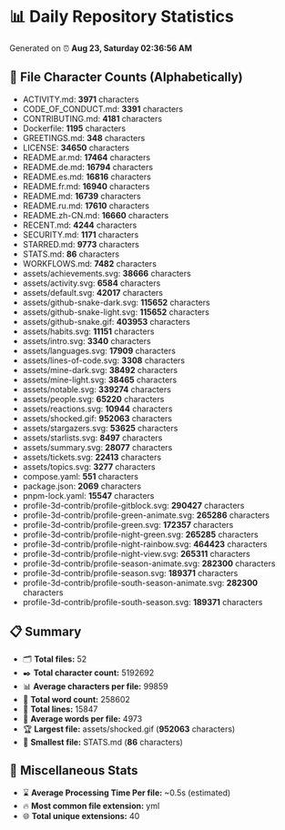 # 📊 Daily Repository Statistics
Generated on ⏰ **Aug 23, Saturday 02:36:56 AM**

## 📂 File Character Counts (Alphabetically)
- ACTIVITY.md: **3971** characters
- CODE_OF_CONDUCT.md: **3391** characters
- CONTRIBUTING.md: **4181** characters
- Dockerfile: **1195** characters
- GREETINGS.md: **348** characters
- LICENSE: **34650** characters
- README.ar.md: **17464** characters
- README.de.md: **16794** characters
- README.es.md: **16816** characters
- README.fr.md: **16940** characters
- README.md: **16739** characters
- README.ru.md: **17610** characters
- README.zh-CN.md: **16660** characters
- RECENT.md: **4244** characters
- SECURITY.md: **1171** characters
- STARRED.md: **9773** characters
- STATS.md: **86** characters
- WORKFLOWS.md: **7482** characters
- assets/achievements.svg: **38666** characters
- assets/activity.svg: **6584** characters
- assets/default.svg: **42017** characters
- assets/github-snake-dark.svg: **115652** characters
- assets/github-snake-light.svg: **115652** characters
- assets/github-snake.gif: **403953** characters
- assets/habits.svg: **11151** characters
- assets/intro.svg: **3340** characters
- assets/languages.svg: **17909** characters
- assets/lines-of-code.svg: **3308** characters
- assets/mine-dark.svg: **38492** characters
- assets/mine-light.svg: **38465** characters
- assets/notable.svg: **339274** characters
- assets/people.svg: **65220** characters
- assets/reactions.svg: **10944** characters
- assets/shocked.gif: **952063** characters
- assets/stargazers.svg: **53625** characters
- assets/starlists.svg: **8497** characters
- assets/summary.svg: **28077** characters
- assets/tickets.svg: **22413** characters
- assets/topics.svg: **3277** characters
- compose.yaml: **551** characters
- package.json: **2069** characters
- pnpm-lock.yaml: **15547** characters
- profile-3d-contrib/profile-gitblock.svg: **290427** characters
- profile-3d-contrib/profile-green-animate.svg: **265286** characters
- profile-3d-contrib/profile-green.svg: **172357** characters
- profile-3d-contrib/profile-night-green.svg: **265285** characters
- profile-3d-contrib/profile-night-rainbow.svg: **464423** characters
- profile-3d-contrib/profile-night-view.svg: **265311** characters
- profile-3d-contrib/profile-season-animate.svg: **282300** characters
- profile-3d-contrib/profile-season.svg: **189371** characters
- profile-3d-contrib/profile-south-season-animate.svg: **282300** characters
- profile-3d-contrib/profile-south-season.svg: **189371** characters

## 📋 Summary
- 🗂️ **Total files:** 52
- ✒️ **Total character count:** 5192692
- 📊 **Average characters per file:** 99859
- 📝 **Total word count:** 258602
- 🧾 **Total lines:** 15847
- 📐 **Average words per file:** 4973
- 🏆 **Largest file:** assets/shocked.gif (**952063** characters)
- 🥉 **Smallest file:** STATS.md (**86** characters)

## 🌟 Miscellaneous Stats
- ⌛ **Average Processing Time Per file:** ~0.5s (estimated)
- 🔥 **Most common file extension:** yml
- 🌐 **Total unique extensions:** 40
